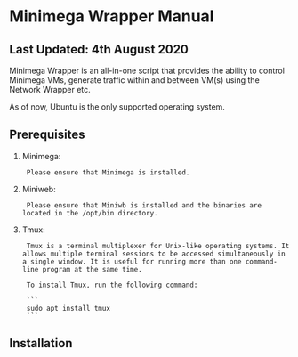 # Minimega Wrapper Manual

## Last Updated: 4th August 2020

Minimega Wrapper is an all-in-one script that provides the ability to control Minimega VMs, generate traffic within and between VM(s) using the Network Wrapper etc.

As of now, Ubuntu is the only supported operating system.




## Prerequisites

1) Minimega:

        Please ensure that Minimega is installed.

2) Miniweb:

        Please ensure that Miniwb is installed and the binaries are located in the /opt/bin directory.

3) Tmux:
   
        Tmux is a terminal multiplexer for Unix-like operating systems. It allows multiple terminal sessions to be accessed simultaneously in a single window. It is useful for running more than one command-line program at the same time.

        To install Tmux, run the following command:

        ```
        sudo apt install tmux
        ```




## Installation